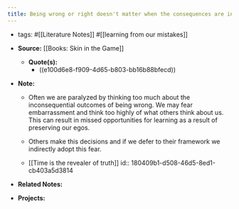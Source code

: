 ```yaml
---
title: Being wrong or right doesn't matter when the consequences are inconsequential
---
```


- tags: #[[Literature Notes]] #[[learning from our mistakes]]

- **Source:** [[Books: Skin in the Game]]
	 - **Quote(s):**
		 - ((e100d6e8-f909-4d65-b803-bb16b88bfecd))

- **Note:**
	 - Often we are paralyzed by thinking too much about the inconsequential outcomes of being wrong. We may fear embarrassment and think too highly of what others think about us. This can result in missed opportunities for learning as a result of preserving our egos.

	 - Others make this decisions and if we defer to their framework we indirectly adopt this fear.

	 - [[Time is the revealer of truth]]
id:: 180409b1-d508-46d5-8ed1-cb403a5d3814

- **Related Notes:**

- **Projects:**
